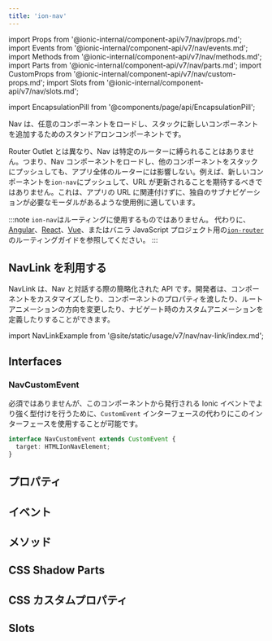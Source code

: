 ```yaml
---
title: 'ion-nav'
---
```


import Props from '@ionic-internal/component-api/v7/nav/props.md';
import Events from '@ionic-internal/component-api/v7/nav/events.md';
import Methods from '@ionic-internal/component-api/v7/nav/methods.md';
import Parts from '@ionic-internal/component-api/v7/nav/parts.md';
import CustomProps from '@ionic-internal/component-api/v7/nav/custom-props.md';
import Slots from '@ionic-internal/component-api/v7/nav/slots.md';

<head>
  <title>ion-nav: Nav View Component for Ionic Framework Apps</title>
  <meta
    name="description"
    content="ion-navは、任意のコンポーネントをロードしたり、新しいコンポーネントをスタックにPushするために単独で利用できます。ナビビューをロードしたり、他をプッシュしても、ルータ全体に影響を与えることはありません。"
  />
</head>

import EncapsulationPill from '@components/page/api/EncapsulationPill';

<EncapsulationPill type="shadow" />

Nav は、任意のコンポーネントをロードし、スタックに新しいコンポーネントを追加するためのスタンドアロンコンポーネントです。

Router Outlet とは異なり、Nav は特定のルーターに縛られることはありません。つまり、Nav コンポーネントをロードし、他のコンポーネントをスタックにプッシュしても、アプリ全体のルーターには影響しない。例えば、新しいコンポーネントを`ion-nav`にプッシュして、URL が更新されることを期待するべきではありません。これは、アプリの URL に関連付けずに、独自のサブナビゲーションが必要なモーダルがあるような使用例に適しています。

:::note
`ion-nav`はルーティングに使用するものではありません。 代わりに、[Angular](../angular/navigation)、[React](../react/navigation)、[Vue](../vue/navigation)、またはバニラ JavaScript プロジェクト用の[`ion-router`](./router)のルーティングガイドを参照してください。
:::

## NavLink を利用する

NavLink は、Nav と対話する際の簡略化された API です。開発者は、コンポーネントをカスタマイズしたり、コンポーネントのプロパティを渡したり、ルートアニメーションの方向を変更したり、ナビゲート時のカスタムアニメーションを定義したりすることができます。

import NavLinkExample from '@site/static/usage/v7/nav/nav-link/index.md';

<NavLinkExample />

## Interfaces

### NavCustomEvent

必須ではありませんが、このコンポーネントから発行される Ionic イベントでより強く型付けを行うために、`CustomEvent` インターフェースの代わりにこのインターフェースを使用することが可能です。

```typescript
interface NavCustomEvent extends CustomEvent {
  target: HTMLIonNavElement;
}
```

## プロパティ

<Props />

## イベント

<Events />

## メソッド

<Methods />

## CSS Shadow Parts

<Parts />

## CSS カスタムプロパティ

<CustomProps />

## Slots

<Slots />
